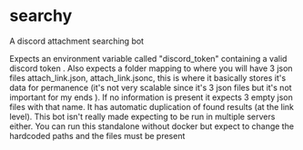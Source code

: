 # searchy
A discord attachment searching bot

Expects an environment variable called "discord_token" containing a valid discord token .
Also expects a folder mapping to where you will have 3 json files attach_link.json, attach_link.jsonc, this is where it basically stores it's data for permanence (it's not very scalable since it's 3 json files but it's not important for my ends ). If no information is present it expects 3 empty json files with that name.
It has automatic duplication of found results (at the link level).
This bot isn't really made expecting to be run in multiple servers either.
You can run this standalone without docker but expect to change the hardcoded paths and the files must be present
